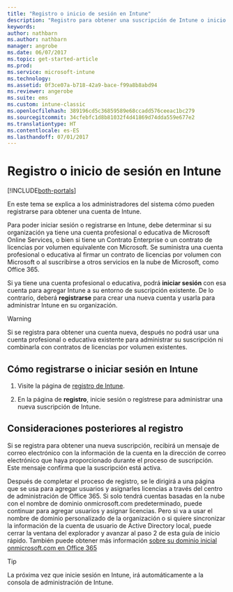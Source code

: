 ```yaml
---
title: "Registro o inicio de sesión en Intune"
description: "Registro para obtener una suscripción de Intune o inicio de sesión para iniciar su suscripción"
keywords: 
author: nathbarn
ms.author: nathbarn
manager: angrobe
ms.date: 06/07/2017
ms.topic: get-started-article
ms.prod: 
ms.service: microsoft-intune
ms.technology: 
ms.assetid: 0f3ce07a-b718-42a9-bace-f99a8b8abd94
ms.reviewer: angerobe
ms.suite: ems
ms.custom: intune-classic
ms.openlocfilehash: 389196cd5c36859589e68ccadd576ceeac1bc279
ms.sourcegitcommit: 34cfebfc1d8b81032f4d41869d74dda559e677e2
ms.translationtype: HT
ms.contentlocale: es-ES
ms.lasthandoff: 07/01/2017
---
```

# <a name="sign-up-or-sign-in-to-intune"></a>Registro o inicio de sesión en Intune

[!INCLUDE[both-portals](./includes/note-for-both-portals.md)]

En este tema se explica a los administradores del sistema cómo pueden registrarse para obtener una cuenta de Intune.

Para poder iniciar sesión o registrarse en Intune, debe determinar si su organización ya tiene una cuenta profesional o educativa de Microsoft Online Services, o bien si tiene un Contrato Enterprise o un contrato de licencias por volumen equivalente con Microsoft. Se suministra una cuenta profesional o educativa al firmar un contrato de licencias por volumen con Microsoft o al suscribirse a otros servicios en la nube de Microsoft, como Office 365.

Si ya tiene una cuenta profesional o educativa, podrá **iniciar sesión** con esa cuenta para agregar Intune a su entorno de suscripción existente. De lo contrario, deberá **registrarse** para crear una nueva cuenta y usarla para administrar Intune en su organización.

>[!WARNING]
>Si se registra para obtener una cuenta nueva, después no podrá usar una cuenta profesional o educativa existente para administrar su suscripción ni combinarla con contratos de licencias por volumen existentes.

## <a name="how-to-sign-up-or-sign-in-to-intune"></a>Cómo registrarse o iniciar sesión en Intune

1.  Visite la página de [registro de Intune](https://portal.office.com/Signup/Signup.aspx?OfferId=40BE278A-DFD1-470a-9EF7-9F2596EA7FF9&dl=INTUNE_A&ali=1#0%20).

2.  En la página de **registro**, inicie sesión o regístrese para administrar una nueva suscripción de Intune.

## <a name="post-sign-up-considerations"></a>Consideraciones posteriores al registro
Si se registra para obtener una nueva suscripción, recibirá un mensaje de correo electrónico con la información de la cuenta en la dirección de correo electrónico que haya proporcionado durante el proceso de suscripción. Este mensaje confirma que la suscripción está activa.

Después de completar el proceso de registro, se le dirigirá a una página que se usa para agregar usuarios y asignarles licencias a través del centro de administración de Office 365. Si solo tendrá cuentas basadas en la nube con el nombre de dominio onmicrosoft.com predeterminado, puede continuar para agregar usuarios y asignar licencias. Pero si va a usar el nombre de dominio personalizado de la organización o si quiere sincronizar la información de la cuenta de usuario de Active Directory local, puede cerrar la ventana del explorador y avanzar al paso 2 de esta guía de inicio rápido. También puede obtener más información [sobre su dominio inicial onmicrosoft.com en Office 365](https://support.office.com/article/Domains-FAQ-1272bad0-4bd4-4796-8005-67d6fb3afc5a?ui=en-US&rs=en-US&ad=US&fromAR=1#bkmk_whydoihaveanonmicrosoft.comdomain)

>[!TIP]
> La próxima vez que inicie sesión en Intune, irá automáticamente a la consola de administración de Intune.
